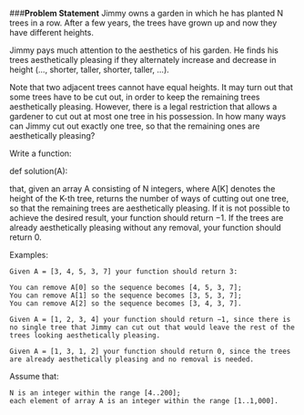 ###**Problem Statement**
Jimmy owns a garden in which he has planted N trees in a row. After a few years, the trees have grown up and now they have different heights.

Jimmy pays much attention to the aesthetics of his garden. He finds his trees aesthetically pleasing if they alternately increase and decrease in height (…, shorter, taller, shorter, taller, …).

Note that two adjacent trees cannot have equal heights. It may turn out that some trees have to be cut out, in order to keep the remaining trees aesthetically pleasing. However, there is a legal restriction that allows a gardener to cut out at most one tree in his possession. In how many ways can Jimmy cut out exactly one tree, so that the remaining ones are aesthetically pleasing?

Write a function:

def solution(A):

that, given an array A consisting of N integers, where A[K] denotes the height of the K-th tree, returns the number of ways of cutting out one tree, so that the remaining trees are aesthetically pleasing. If it is not possible to achieve the desired result, your function should return −1. If the trees are already aesthetically pleasing without any removal, your function should return 0.

Examples:

    Given A = [3, 4, 5, 3, 7] your function should return 3:

    You can remove A[0] so the sequence becomes [4, 5, 3, 7];
    You can remove A[1] so the sequence becomes [3, 5, 3, 7];
    You can remove A[2] so the sequence becomes [3, 4, 3, 7].

    Given A = [1, 2, 3, 4] your function should return −1, since there is no single tree that Jimmy can cut out that would leave the rest of the trees looking aesthetically pleasing.

    Given A = [1, 3, 1, 2] your function should return 0, since the trees are already aesthetically pleasing and no removal is needed.

Assume that:

    N is an integer within the range [4..200];
    each element of array A is an integer within the range [1..1,000].
